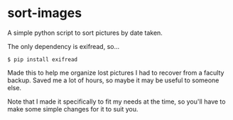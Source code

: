 # sort-images
A simple python script to sort pictures by date taken.

The only dependency is exifread, so...

```
$ pip install exifread
```

Made this to help me organize lost pictures I had to recover from a faculty backup.
Saved me a lot of hours, so maybe it may be useful to someone else.

Note that I made it specifically to fit my needs at the time, so you'll have to make some simple changes for it to suit you.

